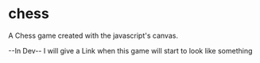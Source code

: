 # chess
A Chess game created with the javascript's canvas.

--In Dev--
I will give a Link when this game will start to look like something
